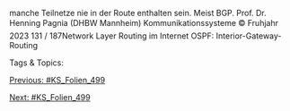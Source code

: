 manche Teilnetze nie in der Route
enthalten sein.
Meist BGP.
Prof. Dr. Henning Pagnia (DHBW Mannheim) Kommunikationssysteme © Fruhjahr 2023 131 / 187Network Layer Routing im Internet
OSPF: Interior-Gateway-Routing

   Tags & Topics:
   

[Previous: #KS_Folien_499](KS_Folien_499.md)

[Next: #KS_Folien_499](KS_Folien_499.md)